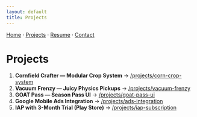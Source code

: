 ```yaml
---
layout: default
title: Projects
---
```


[Home](/) · [Projects](/projects) · [Resume](/resume) · [Contact](/contact)

# Projects

1. **Cornfield Crafter — Modular Crop System** → [/projects/corn-crop-system](/projects/corn-crop-system)  
2. **Vacuum Frenzy — Juicy Physics Pickups** → [/projects/vacuum-frenzy](/projects/vacuum-frenzy)  
3. **GOAT Pass — Season Pass UI** → [/projects/goat-pass-ui](/projects/goat-pass-ui)  
4. **Google Mobile Ads Integration** → [/projects/ads-integration](/projects/ads-integration)  
5. **IAP with 3-Month Trial (Play Store)** → [/projects/iap-subscription](/projects/iap-subscription)
